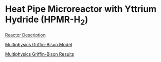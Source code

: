 # Heat Pipe Microreactor with Yttrium Hydride (HPMR-H$_2$)

[Reactor Description](hpmr_h2/simba_description.md)

[Multiphysics Griffin-Bison Model](hpmr_h2/simba_model.md)

[Multiphysics Griffin-Bison Results](hpmr_h2/simba_results.md)
